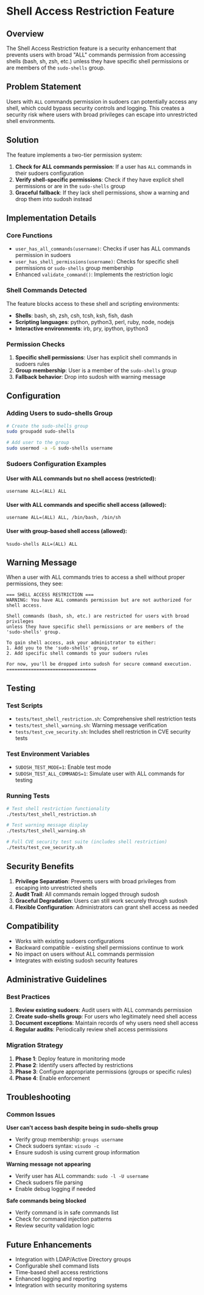 # Shell Access Restriction Feature

## Overview

The Shell Access Restriction feature is a security enhancement that prevents users with broad "ALL" commands permission from accessing shells (bash, sh, zsh, etc.) unless they have specific shell permissions or are members of the `sudo-shells` group.

## Problem Statement

Users with `ALL` commands permission in sudoers can potentially access any shell, which could bypass security controls and logging. This creates a security risk where users with broad privileges can escape into unrestricted shell environments.

## Solution

The feature implements a two-tier permission system:

1. **Check for ALL commands permission**: If a user has `ALL` commands in their sudoers configuration
2. **Verify shell-specific permissions**: Check if they have explicit shell permissions or are in the `sudo-shells` group
3. **Graceful fallback**: If they lack shell permissions, show a warning and drop them into sudosh instead

## Implementation Details

### Core Functions

- `user_has_all_commands(username)`: Checks if user has ALL commands permission in sudoers
- `user_has_shell_permissions(username)`: Checks for specific shell permissions or `sudo-shells` group membership
- Enhanced `validate_command()`: Implements the restriction logic

### Shell Commands Detected

The feature blocks access to these shell and scripting environments:
- **Shells**: bash, sh, zsh, csh, tcsh, ksh, fish, dash
- **Scripting languages**: python, python3, perl, ruby, node, nodejs
- **Interactive environments**: irb, pry, ipython, ipython3

### Permission Checks

1. **Specific shell permissions**: User has explicit shell commands in sudoers rules
2. **Group membership**: User is a member of the `sudo-shells` group
3. **Fallback behavior**: Drop into sudosh with warning message

## Configuration

### Adding Users to sudo-shells Group

```bash
# Create the sudo-shells group
sudo groupadd sudo-shells

# Add user to the group
sudo usermod -a -G sudo-shells username
```

### Sudoers Configuration Examples

#### User with ALL commands but no shell access (restricted):
```
username ALL=(ALL) ALL
```

#### User with ALL commands and specific shell access (allowed):
```
username ALL=(ALL) ALL, /bin/bash, /bin/sh
```

#### User with group-based shell access (allowed):
```
%sudo-shells ALL=(ALL) ALL
```

## Warning Message

When a user with ALL commands tries to access a shell without proper permissions, they see:

```
=== SHELL ACCESS RESTRICTION ===
WARNING: You have ALL commands permission but are not authorized for shell access.

Shell commands (bash, sh, etc.) are restricted for users with broad privileges
unless they have specific shell permissions or are members of the 'sudo-shells' group.

To gain shell access, ask your administrator to either:
1. Add you to the 'sudo-shells' group, or
2. Add specific shell commands to your sudoers rules

For now, you'll be dropped into sudosh for secure command execution.
=================================
```

## Testing

### Test Scripts

- `tests/test_shell_restriction.sh`: Comprehensive shell restriction tests
- `tests/test_shell_warning.sh`: Warning message verification
- `tests/test_cve_security.sh`: Includes shell restriction in CVE security tests

### Test Environment Variables

- `SUDOSH_TEST_MODE=1`: Enable test mode
- `SUDOSH_TEST_ALL_COMMANDS=1`: Simulate user with ALL commands for testing

### Running Tests

```bash
# Test shell restriction functionality
./tests/test_shell_restriction.sh

# Test warning message display
./tests/test_shell_warning.sh

# Full CVE security test suite (includes shell restriction)
./tests/test_cve_security.sh
```

## Security Benefits

1. **Privilege Separation**: Prevents users with broad privileges from escaping into unrestricted shells
2. **Audit Trail**: All commands remain logged through sudosh
3. **Graceful Degradation**: Users can still work securely through sudosh
4. **Flexible Configuration**: Administrators can grant shell access as needed

## Compatibility

- Works with existing sudoers configurations
- Backward compatible - existing shell permissions continue to work
- No impact on users without ALL commands permission
- Integrates with existing sudosh security features

## Administrative Guidelines

### Best Practices

1. **Review existing sudoers**: Audit users with ALL commands permission
2. **Create sudo-shells group**: For users who legitimately need shell access
3. **Document exceptions**: Maintain records of why users need shell access
4. **Regular audits**: Periodically review shell access permissions

### Migration Strategy

1. **Phase 1**: Deploy feature in monitoring mode
2. **Phase 2**: Identify users affected by restrictions
3. **Phase 3**: Configure appropriate permissions (groups or specific rules)
4. **Phase 4**: Enable enforcement

## Troubleshooting

### Common Issues

**User can't access bash despite being in sudo-shells group**
- Verify group membership: `groups username`
- Check sudoers syntax: `visudo -c`
- Ensure sudosh is using current group information

**Warning message not appearing**
- Verify user has ALL commands: `sudo -l -U username`
- Check sudoers file parsing
- Enable debug logging if needed

**Safe commands being blocked**
- Verify command is in safe commands list
- Check for command injection patterns
- Review security validation logic

## Future Enhancements

- Integration with LDAP/Active Directory groups
- Configurable shell command lists
- Time-based shell access restrictions
- Enhanced logging and reporting
- Integration with security monitoring systems
